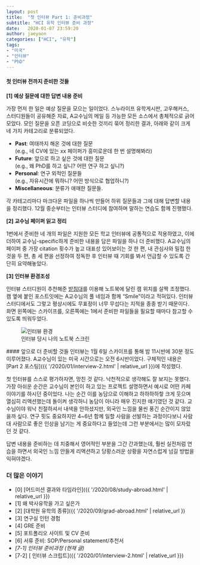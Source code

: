 ```yaml
---
layout: post
title:  "첫 인터뷰 Part 1: 준비과정"
subtitle: "HCI 유학 인터뷰 준비 과정"
date:   2020-01-07 23:59:20
author: jaeyoon
categories: ["HCI", "유학"]
tags:
- "미국"
- "인터뷰"
- "PhD"
---
```


#### 첫 인터뷰 전까지 준비한 것들

**[1] 예상 질문에 대한 답변 내용 준비**

가장 먼저 한 일은 예상 질문을 모으는 일이었다. 스누라이프 유학게시판, 고우해커스, 스터디원들이 공유해준 자료, A교수님의 메일 등 가능한 모든 소스에서 총체적으로 긁어모았다. 모인 질문을 오픈 코딩으로 비슷한 것끼리 묶어 정리한 결과, 아래와 같이 크게 네 가지 카테고리로 분류되었다.

* **Past**: 여태까지 해온 것에 대한 질문<br>(e.g., 네 CV에 있는 xx 페이퍼가 흥미로운데 한 번 설명해봐라)
* **Future**: 앞으로 하고 싶은 것에 대한 질문<br> (e.g., 왜 PhD를 하고 싶니? 어떤 연구 하고 싶니?)
* **Personal**: 연구 외적인 질문들<br> (e.g., 자유시간에 뭐하니? 어떤 방식으로 협업하니?)
* **Miscellaneous**: 분류가 애매한 질문들.

각 카테고리마다 마크다운 파일을 하나씩 만들어 하위 질문들과 그에 대해 답변할 내용을 정리했다. 12월 중순부터는 인터뷰 스터디에 참여하며 말하는 연습도 함께 진행했다.

**[2] 교수님 페이퍼 읽고 정리**

1번에서 준비한 네 개의 파일은 지원한 모든 학교 인터뷰에 공통적으로 적용하였고, 이에 더하여 교수님-specific하게 준비한 내용을 담은 파일을 하나 더 준비했다. A교수님의 페이퍼 중 가장 citation 횟수가 높고 대표성 있어보이는 것 한 편, 내 관심사와 밀접 한 것을 두 편, 총 세 편을 선정하여 정독한 후 인터뷰 때 기회를 봐서 언급할 수 있도록 간단히 요약해놓았다.

**[3] 인터뷰 환경조성**

인터뷰 스터디원이 추천해준 <a href="https://smartstore.naver.com/tabletmarket/products/4769161725?NaPm=ct%3Dk4z1io1c%7Cci%3D61d179284bd282cf5afbc5d7be6a70ab9e3b1540%7Ctr%3Dslsl%7Csn%3D321329%7Cic%3D%7Chk%3D1bfd64cd987e30b0eadb1c1d08ba05baa52e76a2" target="_blank">받침대</a>를 이용해 노트북에 달린 캠 위치를 살짝 조정했다. 캠 옆에 붙인 포스트잇에는 A교수님의 풀 네임과 함께 “Smile”이라고 적혀있다. 인터뷰 스터디에서도 그렇고 평상시에도 무표정이 너무 무섭다는 지적을 종종 받기 때문이다. 화면 왼쪽에는 스카이프를, 오른쪽에는 1에서 준비한 파일들을 필요할 때마다 참고할 수 있도록 띄워두었다.

<figure><img data-action="zoom" src="{{ '/assets/img/200107/screen.jpg' | relative_url }}" alt="인터뷰 환경"><figcaption>인터뷰 당시 나의 노트북 스크린</figcaption></figure>
#### 앞으로 더 준비할 것들
인터뷰는 1월 6일 스카이프를 통해 밤 11시반에 30분 정도 이루어졌다. A교수님이 있는 미국 시간으로는 오전 6시반이었다. 구체적인 내용은 [Part 2 포스팅]({{ '/2020/01/interview-2.html' | relative_url }})에 작성했다. 

첫 인터뷰를 스스로 평가하자면, 망친 것 같다. 낙천적으로 생각해도 잘 보지는 못했다. 가장 아쉬운 순간은 교수님이 본인이 하고 있는 프로젝트 설명하면서 예시로 어떤 카페 이야기를 하시던 중이었다. 나는 순간 이를 농담으로 이해하고 하하하하핳 크게 웃으며 열심히 리액션했는데 돌이켜 생각하니 농담이 아니라 매우 진지한 얘기였던 것 같다. 교수님이야 워낙 친절하셔서 내색을 안하셨지만, 외국인 느낌을 물씬 풍긴 순간이지 않았을까 싶다. 연구 핏도 중요하지만 4~6년 함께 일할 사람을 선발하는 과정이다보니 사람 대 사람으로 좋은 인상을 남기는 게 중요하다고 들었는데 그런 부분에서는 많이 모자랐던 것 같다.

답변 내용을 준비하는 데 치중해서 영어적인 부분을 그간 간과했는데, 훨씬 실전처럼 연습을 하면서 외국인 느낌 안들게 리액션하고 당황스러운 상황을 자연스럽게 넘길 방법을 익혀야겠다.

### 더 많은 이야기

- [0] [어드미션 결과와 타임라인]({{ '/2020/08/study-abroad.html' | relative_url }})
- [1] 왜 박사유학을 가고 싶은가
- [2] [대학원 유학의 종류]({{ '/2020/09/grad-abroad.html' | relative_url })
- [3] 연구실 인턴 경험
- [4] GRE 준비 
- [5] 포트폴리오 사이트 및 CV 준비
- [6] 서류 준비: SOP/Personal statement/추천서
- *[7-1] 인터뷰 준비과정 (현재 글)*
- [7-2] [ 인터뷰 스크립트]({{ '/2020/01/interview-2.html' | relative_url }})